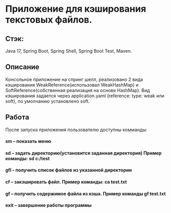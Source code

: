 # Приложение для кэширования текстовых файлов.
## Стэк:
Java 17, Spring Boot, Spring Shell, Spring Boot Test, Maven.

## Описание
Консольное приложение на спринг шелл, реализовано 2 вида кэширования WeakReference(использовал WeakHashMap) и SoftReference(собственная реализация на основе HashMap).
Вид кэширования задается через application.yaml (reference: type: weak или soft), по умолчанию установлено soft.

## Работа
После запуска приложения пользователю доступны комманды:
#### sm – показать меню
#### sd <directory> – задать директорию(установится заданная директория) Пример команды: sd c:/test
#### gfl - получить список файлов из указанной директории
####  cf <file name> – закэшировать файл. Пример команды: са test.txt
####  gf <file name> – получить содержимое файла из кэша. Пример команды gf test.txt
####  exit – завершение работы программы
